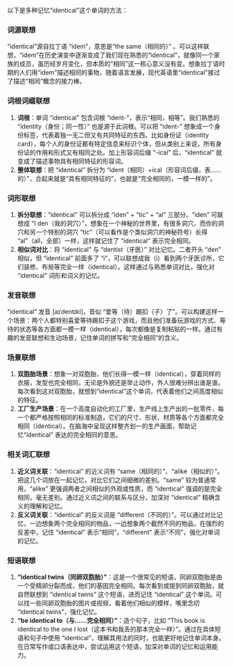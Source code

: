以下是多种记忆“identical”这个单词的方法：

### 词源联想
“identical”源自拉丁语 “idem”，意思是“the same（相同的）” 。可以这样联想，“idem”在历史演变中逐渐变成了我们现在熟悉的“identical”，就像同一个家族的成员，虽历经岁月变化，但本质的“相同”这一核心意义没有变。想象拉丁语时期的人们用“idem”描述相同的事物，随着语言发展，现代英语里“identical”接过了描述“相同”概念的接力棒。

### 词根词缀联想
1. **词根**：单词 “identical” 包含词根 “ident-”，表示“相同，相等”。我们熟悉的 “identity（身份；同一性）” 也是源于此词根。可以把 “ident-” 想象成一个身份标签，代表着独一无二但又有共同特征的东西。比如身份证（identity card），每个人的身份证都有特定信息来标识个体，但从类别上来说，所有身份证的作用和形式又有相同之处。加上形容词后缀 “-ical” 后，“identical” 就变成了描述事物具有相同特征的形容词。
2. **整体联想**：把 “identical” 拆分为 “ident（相同）+ical（形容词后缀，表……的）”，合起来就是“具有相同特征的”，也就是“完全相同的，一模一样的”。

### 词形联想
1. **拆分联想**：“identical” 可以拆分成 “iden” + “tic” + “al” 三部分。“iden” 可联想成 “I den（我的洞穴）”，想象在一个神秘的世界里，有很多洞穴，而你的洞穴和另一个特别的洞穴 “tic”（可以看作是个类似洞穴的神秘符号）长得 “al”（all，全部）一样，这样就记住了 “identical” 表示完全相同。
2. **相似词对比**：将 “identical” 与 “dentist（牙医）” 对比记忆。二者开头 “den” 相似，但 “identical” 前面多了 “i”，可以联想成我（i）看到两个牙医诊所，它们装修、布局等完全一样（identical）。这样通过与熟悉单词对比，强化对 “identical” 词形和词义的记忆。

### 发音联想
“identical” 发音 [aɪˈdentɪkl]，音似 “爱等（待）踢扣（子）了”。可以构建这样一个场景：两个人都特别喜爱等待踢扣子这个游戏，而且他们准备玩游戏的方式、等待的状态等各方面都一模一样（identical），每次都像是复制粘贴的一样。通过有趣的发音联想和生动场景，记住单词的拼写和“完全相同”的含义。

### 场景联想
1. **双胞胎场景**：想象一对双胞胎，他们长得一模一样（identical），穿着同样的衣服，发型也完全相同，无论是外貌还是举止动作，外人很难分辨出谁是谁。每次看到这对双胞胎，就想到“identical”这个单词，代表着他们之间高度相似的特征。
2. **工厂生产场景**：在一个高度自动化的工厂里，生产线上生产出的一批零件，每一个都严格按照相同的标准制造，它们的尺寸、形状、材质等各个方面都完全相同（identical）。在脑海中呈现这样整齐划一的生产画面，帮助记忆“identical” 表达的完全相同的意思。

### 相关词汇联想
1. **近义词关联**：“identical” 的近义词有 “same（相同的）”、“alike（相似的）”。把这几个词放在一起记忆，对比它们之间细微的差别。“same” 较为普通常用，“alike” 更强调两者之间相似的外观或性质，而 “identical” 强调的是完全相同，毫无差别。通过近义词之间的联系与区分，加深对 “identical” 精确含义的理解和记忆。
2. **反义词关联**：“identical” 的反义词是 “different（不同的）”。可以通过对比记忆，一边想象两个完全相同的物品，一边想象两个截然不同的物品，在强烈的反差中，记住 “identical” 表示“相同”，“different” 表示“不同”，强化对单词的记忆。

### 短语联想
1. **“identical twins（同卵双胞胎）”**：这是一个很常见的短语，同卵双胞胎是由一个受精卵分裂而成，他们的基因完全相同。每次看到或提到同卵双胞胎，就自然联想到 “identical twins” 这个短语，进而记住 “identical” 这个单词。可以找一些同卵双胞胎的图片或视频，看着他们相似的模样，嘴里念叨 “identical twins”，强化记忆。
2. **“be identical to（与……完全相同）”**：造个句子，比如 “This book is identical to the one I lost（这本书和我丢的那本完全一样）”。通过在具体短语和句子中使用 “identical”，理解其用法的同时，也能更好地记住单词本身。在日常写作或口语表达中，尝试运用这个短语，加深对单词的记忆和运用能力。 